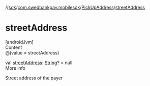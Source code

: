//[sdk](../../../index.md)/[com.swedbankpay.mobilesdk](../index.md)/[PickUpAddress](index.md)/[streetAddress](street-address.md)



# streetAddress  
[androidJvm]  
Content  
@(value = streetAddress)  
  
val [streetAddress](street-address.md): [String](https://kotlinlang.org/api/latest/jvm/stdlib/kotlin/-string/index.html)? = null  
More info  


Street address of the payer

  



